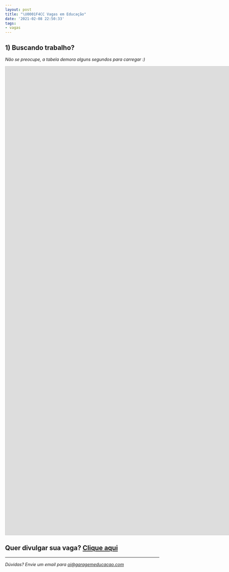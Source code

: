 ```yaml
---
layout: post
title: "\U0001F4CC Vagas em Educação"
date: '2021-02-08 22:50:33'
tags:
- vagas
---
```


## 1) Buscando trabalho?

_Não se preocupe, a tabela demora alguns segundos para carregar :)_

<!--kg-card-begin: html--><iframe class="airtable-embed" src="https://airtable.com/embed/shrNl94JhAZqxEZPQ?backgroundColor=green&amp;viewControls=on" frameborder="0" onmousewheel="" width="1600" height="1533" style="background: transparent; border: 1px solid #ccc;"></iframe><!--kg-card-end: html-->

## **Quer divulgar sua vaga? [Clique aqui](/publicar-vaga/)**

* * *

<!--kg-card-begin: html--><address>Dúvidas? Envie um email para <a href="mailto:oi@garagemeducacao.com">oi@garagemeducacao.com</a>
</address>
<!--kg-card-end: html-->